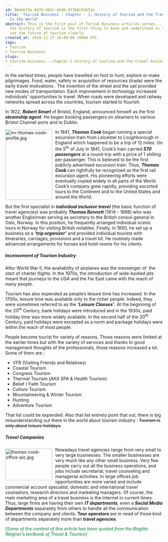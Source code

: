 ```yaml
---
id: 96ebbf3a-947d-483c-bbdb-9f3b0c62b52e
title: 'Tourism Business : Chapter - 1, History of Tourism and the Travel Business
  In the World'
abstract: This is the first post of Torism Business articles series... I thought that
  the history of tourism is the first thing to know and understand so that we could
  see the future of tourism clearly
created_at: 2010-12-17 18:09:00 +0000 UTC
tags:
- Tourism
- Tourism Business
slugs:
- tourism-business---chapter-1-history-of-tourism-and-the-travel-business-in-the-world
---
```


<p>In the earliest times, people have travelled on foot to hunt, explore or make pilgrimages. Food, water, safety or acquisition of resources (trade) were the early travel motivations . The invention of the wheel and the sail provided new modes of transportation. Each improvement in technology increased individuals' opportunities to travel. When roads were developed and railway networks spread across the countries, tourism started to flourish.</p>
<p>In 1822, <strong><em>Robert Smart </em></strong>of Bristol, England, announced himself as the first <strong><em>steamship agent</em></strong>. He began booking passengers on steamers to various Bristol Channel ports and to Dublin.</p>
<p><img style="margin: 0px 10px 10px 0px; display: inline; float: left;" title="mr-thomas-cook-profile.jpg" alt="mr-thomas-cook-profile.jpg" align="left" src="http://www.tugberkugurlu.com/Content/Images/UploadedByAuthors/40/mr-thomas-cook-profile.jpg" width="150" height="225" />In 1841, <em><strong>Thomas Cook </strong></em>began running a special excursion train from Leicester to Loughborough in England which happened to be a trip of 12 miles. On the 5<sup>th</sup> of July in 1841, Cook&rsquo;s train carried <strong><em>570 passengers</em></strong> at a round-trip with a price of 1 shilling per passenger. This is believed to be the first publicly advertised excursion train. Thus, <strong><em>Thomas Cook </em></strong>can rightfully be recognized as the first rail excursion agent. His pioneering efforts were eventually copied widely in all parts of the World. Cook&rsquo;s company grew rapidly, providing escorted tours to the Continent and to the United States and around the World.</p>
<p>But the first specialist in <strong><em>individual inclusive travel</em></strong> (the basic function of travel agencies) was probably <strong><em>Thomas Bennett</em></strong> (1814 - 1898) who was another Englishman serving as secretary to the British consul-general in Oslo, Norway. In this position, he frequently arranged individual scenic tours in Norway for visiting British notables. Finally, in 1850, he set up a business as a <em><strong>&lsquo;trip organizer&rsquo; </strong></em>and provided individual tourists with itineraries, carriages, provisions and a travel kit. He routinely made advanced arrangements for horses and hotel rooms for his clients.</p>
<h5>Incensement of Tourism Industry</h5>
<p>After World War II, the availability of airplanes was the messenger of&nbsp; the start of charter flights. In the 1970s, the introduction of wide-bodied jets meant that journeys to the USA and the Far East came with the reach of many people.</p>
<p>Tourism has also expended as people&rsquo;s leisure time has increased. In the 1700s, leisure time was available only to the richer people. Indeed, they were sometimes referred to as the <em><strong>&lsquo;Leisure Classes&rsquo;</strong></em>. At the beginning of the 20<sup>th</sup> Century, bank holidays were introduced and in the 1930s, paid holiday time was more widely available. In the second half of the 20<sup>th</sup> Century, paid holidays were excepted as a norm and package holidays were within the reach of most people.</p>
<p>People become tourist for variety of reasons. Those reasons were limited at the earlier times but with the variety of services and thanks to good management thoughts of the professionals, those reasons increased a lot. Some of them are ;</p>
<ul>
<li>VFR (Visiting Friends and Relatives) </li>
<li>Coastal Tourism </li>
<li>Congress Tourism </li>
<li>Thermal Tourism (<em>AKA</em> SPA &amp; Health Tourism) </li>
<li>Belief / Faith Tourism </li>
<li>Culture Tourism </li>
<li>Mountaineering &amp; Winter Tourism </li>
<li>Hunting </li>
<li>Adventure Tourism </li>
</ul>
<p>That list could be expended. Also that list entirely point that out, there is big misunderstanding out there in the world about tourism industry : <span style="text-decoration: line-through;">Tourism is only about leisure holidays.</span></p>
<h5>Travel Companies</h5>
<p><img style="margin: 5px 10px 10px 0px; display: inline; float: left;" title="thomas-cook-office-pic.jpg" alt="thomas-cook-office-pic.jpg" align="left" src="http://www.tugberkugurlu.com/Content/Images/UploadedByAuthors/40/thomas-cook-office-pic.jpg" width="150" height="101" />Nowadays travel agencies range from very small to very large businesses. The smaller businesses are very much like any other small business. Very few people carry out all the business operations, and jobs include secretarial, travel counseling and managerial activities. In large offices job opportunities are more varied and include commercial account specialist, domestic and international travel counselors, research directors and marketing managers. Of course, the main marketing area of a travel business is the internet in current times. Thus, large firms are having their own <strong><em>IT departments</em></strong>, even a <strong><em>Social Media Departments</em></strong> separately from others to handle all the communication between the company and clients. <strong>Tour operators </strong>are in need of those kind of departments separately more than <strong>travel agencies</strong>.&nbsp;</p>
<p><em><span color="#008040" style="color: #008040;">[Some of the content of this article has been quoted from the Birgitta Wagner&rsquo;s textbook of Travel &amp; Tourism]</span></em></p>